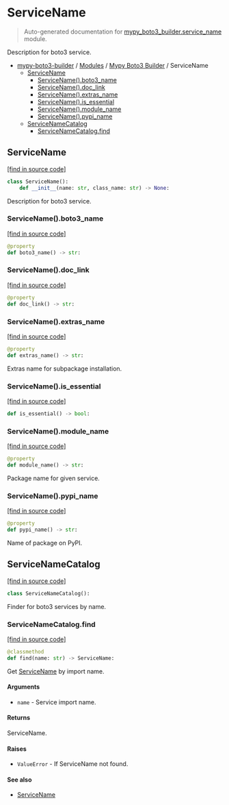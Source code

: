 # ServiceName

> Auto-generated documentation for [mypy_boto3_builder.service_name](https://github.com/vemel/mypy_boto3_builder/blob/master/mypy_boto3_builder/service_name.py) module.

Description for boto3 service.

- [mypy-boto3-builder](../README.md#mypy_boto3_builder) / [Modules](../MODULES.md#mypy-boto3-builder-modules) / [Mypy Boto3 Builder](index.md#mypy-boto3-builder) / ServiceName
    - [ServiceName](#servicename)
        - [ServiceName().boto3_name](#servicenameboto3_name)
        - [ServiceName().doc_link](#servicenamedoc_link)
        - [ServiceName().extras_name](#servicenameextras_name)
        - [ServiceName().is_essential](#servicenameis_essential)
        - [ServiceName().module_name](#servicenamemodule_name)
        - [ServiceName().pypi_name](#servicenamepypi_name)
    - [ServiceNameCatalog](#servicenamecatalog)
        - [ServiceNameCatalog.find](#servicenamecatalogfind)

## ServiceName

[[find in source code]](https://github.com/vemel/mypy_boto3_builder/blob/master/mypy_boto3_builder/service_name.py#L13)

```python
class ServiceName():
    def __init__(name: str, class_name: str) -> None:
```

Description for boto3 service.

### ServiceName().boto3_name

[[find in source code]](https://github.com/vemel/mypy_boto3_builder/blob/master/mypy_boto3_builder/service_name.py#L40)

```python
@property
def boto3_name() -> str:
```

### ServiceName().doc_link

[[find in source code]](https://github.com/vemel/mypy_boto3_builder/blob/master/mypy_boto3_builder/service_name.py#L68)

```python
@property
def doc_link() -> str:
```

### ServiceName().extras_name

[[find in source code]](https://github.com/vemel/mypy_boto3_builder/blob/master/mypy_boto3_builder/service_name.py#L58)

```python
@property
def extras_name() -> str:
```

Extras name for subpackage installation.

### ServiceName().is_essential

[[find in source code]](https://github.com/vemel/mypy_boto3_builder/blob/master/mypy_boto3_builder/service_name.py#L65)

```python
def is_essential() -> bool:
```

### ServiceName().module_name

[[find in source code]](https://github.com/vemel/mypy_boto3_builder/blob/master/mypy_boto3_builder/service_name.py#L44)

```python
@property
def module_name() -> str:
```

Package name for given service.

### ServiceName().pypi_name

[[find in source code]](https://github.com/vemel/mypy_boto3_builder/blob/master/mypy_boto3_builder/service_name.py#L51)

```python
@property
def pypi_name() -> str:
```

Name of package on PyPI.

## ServiceNameCatalog

[[find in source code]](https://github.com/vemel/mypy_boto3_builder/blob/master/mypy_boto3_builder/service_name.py#L76)

```python
class ServiceNameCatalog():
```

Finder for boto3 services by name.

### ServiceNameCatalog.find

[[find in source code]](https://github.com/vemel/mypy_boto3_builder/blob/master/mypy_boto3_builder/service_name.py#L320)

```python
@classmethod
def find(name: str) -> ServiceName:
```

Get [ServiceName](#servicename) by import name.

#### Arguments

- `name` - Service import name.

#### Returns

ServiceName.

#### Raises

- `ValueError` - If ServiceName not found.

#### See also

- [ServiceName](#servicename)
